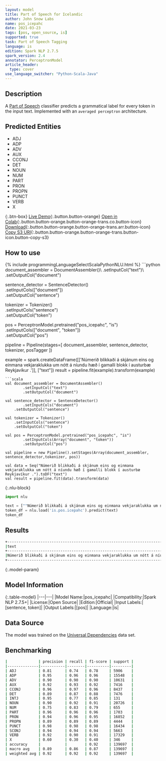 ```yaml
---
layout: model
title: Part of Speech for Icelandic
author: John Snow Labs
name: pos_icepahc
date: 2021-03-23
tags: [pos, open_source, is]
supported: true
task: Part of Speech Tagging
language: is
edition: Spark NLP 2.7.5
spark_version: 2.4
annotator: PerceptronModel
article_header:
  type: cover
use_language_switcher: "Python-Scala-Java"
---
```


## Description

A [Part of Speech](https://en.wikipedia.org/wiki/Part_of_speech) classifier predicts a grammatical label for every token in the input text. Implemented with an `averaged perceptron` architecture.

## Predicted Entities

- ADJ
- ADP
- ADV
- AUX
- CCONJ
- DET
- NOUN
- NUM
- PART
- PRON
- PROPN
- PUNCT
- VERB
- X

{:.btn-box}
[Live Demo](https://demo.johnsnowlabs.com/public/GRAMMAR_EN/){:.button.button-orange}
[Open in Colab](https://colab.research.google.com/github/JohnSnowLabs/spark-nlp-workshop/blob/master/tutorials/streamlit_notebooks/GRAMMAR_EN.ipynb){:.button.button-orange.button-orange-trans.co.button-icon}
[Download](https://s3.amazonaws.com/auxdata.johnsnowlabs.com/public/models/pos_icepahc_is_2.7.5_2.4_1616509019245.zip){:.button.button-orange.button-orange-trans.arr.button-icon}
[Copy S3 URI](s3://auxdata.johnsnowlabs.com/public/models/pos_icepahc_is_2.7.5_2.4_1616509019245.zip){:.button.button-orange.button-orange-trans.button-icon.button-copy-s3}

## How to use



<div class="tabs-box" markdown="1">
{% include programmingLanguageSelectScalaPythonNLU.html %}
```python
document_assembler = DocumentAssembler()\
  .setInputCol("text")\
  .setOutputCol("document")

sentence_detector = SentenceDetector()\
  .setInputCols(["document"])\
  .setOutputCol("sentence")

tokenizer = Tokenizer()\
    .setInputCols("sentence")\
    .setOutputCol("token")

pos = PerceptronModel.pretrained("pos_icepahc", "is")\
  .setInputCols(["document", "token"])\
  .setOutputCol("pos")

pipeline = Pipeline(stages=[
  document_assembler,
  sentence_detector,
  tokenizer,
  posTagger
])

example = spark.createDataFrame([['Númerið blikkaði á skjánum eins og einmana vekjaraklukka um nótt á níundu hæð í gamalli blokk í austurbæ Reykjavíkur .']], ["text"])
result = pipeline.fit(example).transform(example)
```
```scala
val document_assembler = DocumentAssembler()
        .setInputCol("text")
        .setOutputCol("document")

val sentence_detector = SentenceDetector()
        .setInputCols("document")
	.setOutputCol("sentence")

val tokenizer = Tokenizer()
    .setInputCols("sentence")
    .setOutputCol("token")

val pos = PerceptronModel.pretrained("pos_icepahc", "is")
        .setInputCols(Array("document", "token"))
        .setOutputCol("pos")

val pipeline = new Pipeline().setStages(Array(document_assembler, sentence_detector,tokenizer, pos))

val data = Seq("Númerið blikkaði á skjánum eins og einmana vekjaraklukka um nótt á níundu hæð í gamalli blokk í austurbæ Reykjavíkur .").toDF("text")
val result = pipeline.fit(data).transform(data)
```

{:.nlu-block}
```python
import nlu

text = [""Númerið blikkaði á skjánum eins og einmana vekjaraklukka um nótt á níundu hæð í gamalli blokk í austurbæ Reykjavíkur .""]
token_df = nlu.load('is.pos.icepahc').predict(text)
token_df
```
</div>

## Results

```bash
+----------------------------------------------------------------------------------------------------------------------+-----------------------------------------------------------------------------------------------------------------+
|text                                                                                                                  |result                                                                                                           |
+----------------------------------------------------------------------------------------------------------------------+-----------------------------------------------------------------------------------------------------------------+
|Númerið blikkaði á skjánum eins og einmana vekjaraklukka um nótt á níundu hæð í gamalli blokk í austurbæ Reykjavíkur .|[NOUN, VERB, ADP, NOUN, ADV, ADP, ADJ, NOUN, ADP, NOUN, ADP, ADJ, NOUN, ADP, ADJ, NOUN, ADP, PROPN, PROPN, PUNCT]|
+----------------------------------------------------------------------------------------------------------------------+-----------------------------------------------------------------------------------------------------------------+
```

{:.model-param}
## Model Information

{:.table-model}
|---|---|
|Model Name:|pos_icepahc|
|Compatibility:|Spark NLP 2.7.5+|
|License:|Open Source|
|Edition:|Official|
|Input Labels:|[sentence, token]|
|Output Labels:|[pos]|
|Language:|is|

## Data Source

The model was trained on the [Universal Dependencies](https://www.universaldependencies.org) data set.

## Benchmarking

```bash
|              | precision | recall | f1-score | support |
|--------------|-----------|--------|----------|---------|
| ADJ          | 0.81      | 0.74   | 0.78     | 5906    |
| ADP          | 0.95      | 0.96   | 0.96     | 15548   |
| ADV          | 0.90      | 0.90   | 0.90     | 10631   |
| AUX          | 0.92      | 0.93   | 0.92     | 7416    |
| CCONJ        | 0.96      | 0.97   | 0.96     | 8437    |
| DET          | 0.89      | 0.87   | 0.88     | 7476    |
| INTJ         | 0.95      | 0.77   | 0.85     | 131     |
| NOUN         | 0.90      | 0.92   | 0.91     | 20726   |
| NUM          | 0.75      | 0.83   | 0.79     | 655     |
| PART         | 0.96      | 0.96   | 0.96     | 1703    |
| PRON         | 0.94      | 0.96   | 0.95     | 16852   |
| PROPN        | 0.89      | 0.89   | 0.89     | 4444    |
| PUNCT        | 0.98      | 0.98   | 0.98     | 16434   |
| SCONJ        | 0.94      | 0.94   | 0.94     | 5663    |
| VERB         | 0.92      | 0.90   | 0.91     | 17329   |
| X            | 0.60      | 0.30   | 0.40     | 346     |
| accuracy     |           |        | 0.92     | 139697  |
| macro avg    | 0.89      | 0.86   | 0.87     | 139697  |
| weighted avg | 0.92      | 0.92   | 0.92     | 139697  |
```